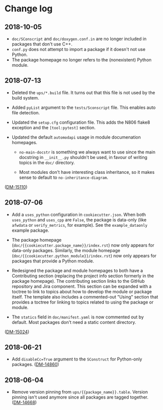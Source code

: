 # Change log

## 2018-10-05

- `doc/SConscript` and `doc/doxygen.conf.in` are no longer included in packages that don't use C++.
- `conf.py` does not attempt to import a package if it doesn't not use Python.
- The package homepage no longer refers to the (nonexistent) Python module.

## 2018-07-13

- Deleted the `ups/*.build` file.
  It turns out that this file is not used by the build system.

- Added `pyList` argument to the `tests/Sconscript` file.
  This enables auto file detection.

- Updated the `setup.cfg` configuration file.
  This adds the N806 flake8 exception and the `[tool:pytest]` section.

- Updated the default `automodapi` usage in module documenation homepages.

  - `no-main-docstr` is something we always want to use since the main docstring in `__init__.py` shouldn't be used, in favour of writing topics in the `doc/` directory.

  - Most modules don't have interesting class inheritance, so it makes sense to default to `no-inheritance-diagram`.

([DM-15110](https://jira.lsstcorp.org/browse/DM-15110))

## 2018-07-06

- Add a `uses_python` configuration in `cookiecutter.json`.
  When both `uses_python` and `uses_cpp` are `False`, the package is data-only (like `afwdata` or `verify_metrics`, for example).
  See the `example_dataonly` example package.

- The package homepage (`doc/{{cookiecutter.package_name}}/index.rst`) now only appears for data-only packages.
  Similarly, the module homepage (`doc/{{cookiecutter.python_module}}/index.rst`) now only appears for packages that provide a Python module.

- Redesigned the package and module homepages to both have a Contributing section (replacing the project info section formerly in the package homepage).
  The contributing section links to the GitHub repository and Jira component.
  This section can be expanded with a toctree to link to topics about how to develop the module or package itself.
  The template also includes a commented-out "Using" section that provides a toctree for linking to topics related to using the package or module.

- The `statics` field in `doc/manifest.yaml` is now commented out by default.
  Most packages don't need a static content directory.

([DM-15024](https://jira.lsstcorp.org/browse/DM-15024))

## 2018-06-21

- Add `disableCc=True` argument to the `SConstruct` for Python-only packages.
  ([DM-14860](https://jira.lsstcorp.org/browse/DM-14860))

## 2018-06-04

- Remove version pinning from `ups/{{package_name}}.table`.
  Version pinning isn't used anymore since all packages are tagged together.
  ([DM-14668](https://jira.lsstcorp.org/browse/DM-14668))
